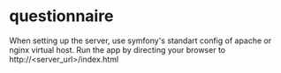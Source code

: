 questionnaire
=============

When setting up the server, use symfony's standart config of apache or nginx virtual host. Run the app by directing your browser to http://<server_url>/index.html
